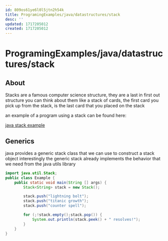 ```yaml
---
id: 809os61ye6l0l5jtn2h54k
title: ProgramingExamples/java/datastructures/stack
desc: ''
updated: 1717205012
created: 1717205012
---
```

# ProgramingExamples/java/datastructures/stack

## About

Stacks are a famous computer science structure, they are a last in first out structure
you can think about them like a stack of cards, the first card you pick up from the stack, is
the last card that you placed on the stack

an example of a program using a stack can be found here:

[java stack example](./assets/ProgramingExamples/java/collections/examples/stacks/StackExample.java)


## Generics

java provides a generic stack class that we can use to construct a stack object
interestingly the generic stack already implements the behavior that we need from the java
utils library

```java
import java.util.Stack;
public class Example {
    public static void main(String [] args) {
        Stack<String> stack = new Stack();

        stack.push("lightning bolt");
        stack.push("titanic growth");
        stack.push("counter spell");

        for (;!stack.empty();stack.pop()) {
            System.out.println(stack.peek() + " resolves!");
        }
    }
}
```
